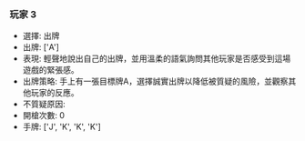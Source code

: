 
### 玩家 3
 - 選擇: 出牌
 - 出牌: ['A']
 - 表現: 輕聲地說出自己的出牌，並用溫柔的語氣詢問其他玩家是否感受到這場遊戲的緊張感。
 - 出牌策略: 手上有一張目標牌A，選擇誠實出牌以降低被質疑的風險，並觀察其他玩家的反應。
 - 不質疑原因: 
 - 開槍次數: 0
 - 手牌: ['J', 'K', 'K', 'K']